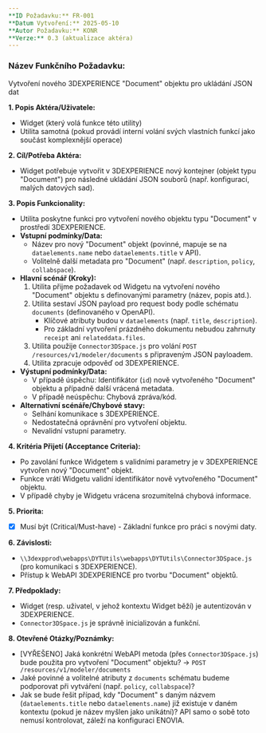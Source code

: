 ```yaml
---
**ID Požadavku:** FR-001
**Datum Vytvoření:** 2025-05-10
**Autor Požadavku:** KONR
**Verze:** 0.3 (aktualizace aktéra)
---
```


### Název Funkčního Požadavku:
Vytvoření nového 3DEXPERIENCE "Document" objektu pro ukládání JSON dat

**1. Popis Aktéra/Uživatele:**
   - Widget (který volá funkce této utility)
   - Utilita samotná (pokud provádí interní volání svých vlastních funkcí jako součást komplexnější operace)

**2. Cíl/Potřeba Aktéra:**
   - Widget potřebuje vytvořit v 3DEXPERIENCE nový kontejner (objekt typu "Document") pro následné ukládání JSON souborů (např. konfigurací, malých datových sad).

**3. Popis Funkcionality:**
   - Utilita poskytne funkci pro vytvoření nového objektu typu "Document" v prostředí 3DEXPERIENCE.
   - **Vstupní podmínky/Data:**
     - Název pro nový "Document" objekt (povinné, mapuje se na `dataelements.name` nebo `dataelements.title` v API).
     - Volitelně další metadata pro "Document" (např. `description`, `policy`, `collabspace`).
   - **Hlavní scénář (Kroky):**
     1. Utilita přijme požadavek od Widgetu na vytvoření nového "Document" objektu s definovanými parametry (název, popis atd.).
     2. Utilita sestaví JSON payload pro request body podle schématu `documents` (definovaného v OpenAPI).
        - Klíčové atributy budou v `dataelements` (např. `title`, `description`).
        - Pro základní vytvoření prázdného dokumentu nebudou zahrnuty `receipt` ani `relateddata.files`.
     3. Utilita použije `Connector3DSpace.js` pro volání `POST /resources/v1/modeler/documents` s připraveným JSON payloadem.
     4. Utilita zpracuje odpověď od 3DEXPERIENCE.
   - **Výstupní podmínky/Data:**
     - V případě úspěchu: Identifikátor (`id`) nově vytvořeného "Document" objektu a případně další vrácená metadata.
     - V případě neúspěchu: Chybová zpráva/kód.
   - **Alternativní scénáře/Chybové stavy:**
     - Selhání komunikace s 3DEXPERIENCE.
     - Nedostatečná oprávnění pro vytvoření objektu.
     - Nevalidní vstupní parametry.

**4. Kritéria Přijetí (Acceptance Criteria):**
   - Po zavolání funkce Widgetem s validními parametry je v 3DEXPERIENCE vytvořen nový "Document" objekt.
   - Funkce vrátí Widgetu validní identifikátor nově vytvořeného "Document" objektu.
   - V případě chyby je Widgetu vrácena srozumitelná chybová informace.

**5. Priorita:**
   - [X] Musí být (Critical/Must-have) - Základní funkce pro práci s novými daty.

**6. Závislosti:**
   - `\\3dexpprod\webapps\DYTUtils\webapps\DYTUtils\Connector3DSpace.js` (pro komunikaci s 3DEXPERIENCE).
   - Přístup k WebAPI 3DEXPERIENCE pro tvorbu "Document" objektů.

**7. Předpoklady:**
   - Widget (resp. uživatel, v jehož kontextu Widget běží) je autentizován v 3DEXPERIENCE.
   - `Connector3DSpace.js` je správně inicializován a funkční.

**8. Otevřené Otázky/Poznámky:**
   - [VYŘEŠENO] Jaká konkrétní WebAPI metoda (přes `Connector3DSpace.js`) bude použita pro vytvoření "Document" objektu? -> `POST /resources/v1/modeler/documents`
   - Jaké povinné a volitelné atributy z `documents` schématu budeme podporovat při vytváření (např. `policy`, `collabspace`)?
   - Jak se bude řešit případ, kdy "Document" s daným názvem (`dataelements.title` nebo `dataelements.name`) již existuje v daném kontextu (pokud je název myšlen jako unikátní)? API samo o sobě toto nemusí kontrolovat, záleží na konfiguraci ENOVIA.
